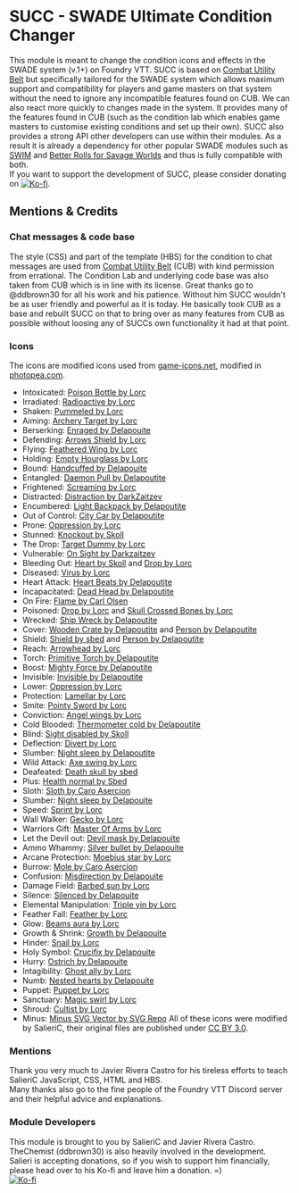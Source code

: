 # SUCC - SWADE Ultimate Condition Changer

This module is meant to change the condition icons and effects in the SWADE system (v.1+) on Foundry VTT. SUCC is based on [Combat Utility Belt](https://github.com/death-save/combat-utility-belt) but specifically tailored for the SWADE system which allows maximum support and compatibility for players and game masters on that system without the need to ignore any incompatible features found on CUB. We can also react more quickly to changes made in the system. It provides many of the features found in CUB (such as the condition lab which enables game masters to customise existing conditions and set up their own). SUCC also provides a strong API other developers can use within their modules. As a result it is already a dependency for other popular SWADE modules such as [SWIM](https://github.com/SalieriC/SWADE-Immersive-Macros) and [Better Rolls for Savage Worlds](https://github.com/javierriveracastro/betteroll-swade) and thus is fully compatible with both.  
If you want to support the development of SUCC, please consider donating on [![Ko-fi](https://www.ko-fi.com/img/githubbutton_sm.svg)](https://ko-fi.com/salieric).  

## Mentions & Credits
### Chat messages & code base
The style (CSS) and part of the template (HBS) for the condition to chat messages are used from [Combat Utility Belt](https://github.com/death-save/combat-utility-belt) (CUB) with kind permission from errational. The Condition Lab and underlying code base was also taken from CUB which is in line with its license.
Great thanks go to @ddbrown30 for all his work and his patience. Without him SUCC wouldn't be as user friendly and powerful as it is today. He basically took CUB as a base and rebuilt SUCC on that to bring over as many features from CUB as possible without loosing any of SUCCs own functionality it had at that point.
### Icons
The icons are modified icons used from [game-icons.net](https://game-icons.net/), modified in [photopea.com](https://www.photopea.com/).
- Intoxicated: [Poison Bottle by Lorc](https://game-icons.net/1x1/lorc/poison-bottle.html)
- Irradiated: [Radioactive by Lorc](https://game-icons.net/1x1/lorc/radioactive.html)
- Shaken: [Pummeled by Lorc](https://game-icons.net/1x1/lorc/pummeled.html)
- Aiming: [Archery Target by Lorc](https://game-icons.net/1x1/lorc/archery-target.html)
- Berserking: [Enraged by Delapouite](https://game-icons.net/1x1/delapouite/enrage.html)
- Defending: [Arrows Shield by Lorc](https://game-icons.net/1x1/lorc/arrows-shield.html)
- Flying: [Feathered Wing by Lorc](https://game-icons.net/1x1/lorc/feathered-wing.html)
- Holding: [Empty Hourglass by Lorc](https://game-icons.net/1x1/lorc/empty-hourglass.html)
- Bound: [Handcuffed by Delapouite](https://game-icons.net/1x1/delapouite/handcuffed.html)
- Entangled: [Daemon Pull by Delapoutite](https://game-icons.net/1x1/delapouite/daemon-pull.html)
- Frightened: [Screaming by Lorc](https://game-icons.net/1x1/lorc/screaming.html)
- Distracted: [Distraction by DarkZaitzev](https://game-icons.net/1x1/darkzaitzev/distraction.html)
- Encumbered: [Light Backpack by Delapoutite](https://game-icons.net/1x1/delapouite/light-backpack.html)
- Out of Control: [City Car by Delapoutite](https://game-icons.net/1x1/delapouite/city-car.html)
- Prone: [Oppression by Lorc](https://game-icons.net/1x1/lorc/oppression.html)
- Stunned: [Knockout by Skoll](https://game-icons.net/1x1/skoll/knockout.html)
- The Drop: [Target Dummy by Lorc](https://game-icons.net/1x1/lorc/target-dummy.html)
- Vulnerable: [On Sight by Darkzaitzev](https://game-icons.net/1x1/darkzaitzev/on-sight.html)
- Bleeding Out: [Heart by Skoll](https://game-icons.net/1x1/skoll/hearts.html) and [Drop by Lorc](https://game-icons.net/1x1/lorc/drop.html)
- Diseased: [Virus by Lorc](https://game-icons.net/1x1/lorc/virus.html)
- Heart Attack: [Heart Beats by Delapoutite](https://game-icons.net/1x1/delapouite/heart-beats.html)
- Incapacitated: [Dead Head by Delapoutite](https://game-icons.net/1x1/delapouite/dead-head.html)
- On Fire: [Flame by Carl Olsen](https://game-icons.net/1x1/carl-olsen/flame.html)
- Poisoned: [Drop by Lorc](https://game-icons.net/1x1/lorc/drop.html) and [Skull Crossed Bones by Lorc](https://game-icons.net/1x1/lorc/skull-crossed-bones.html)
- Wrecked: [Ship Wreck by Delapoutite](https://game-icons.net/1x1/delapouite/ship-wreck.html)
- Cover: [Wooden Crate by Delapoutite](https://game-icons.net/1x1/delapouite/wooden-crate.html) and [Person by Delapoutite](https://game-icons.net/1x1/delapouite/person.html)
- Shield: [Shield by sbed](https://game-icons.net/1x1/sbed/shield.html) and [Person by Delapoutite](https://game-icons.net/1x1/delapouite/person.html)
- Reach: [Arrowhead by Lorc](https://game-icons.net/1x1/lorc/arrowhead.html)
- Torch: [Primitive Torch by Delapoutite](https://game-icons.net/1x1/delapouite/primitive-torch.html)
- Boost: [Mighty Force by Delapoutite](https://game-icons.net/1x1/delapouite/mighty-force.html)
- Invisible: [Invisible by Delapoutite](https://game-icons.net/1x1/delapouite/invisible.html)
- Lower: [Oppression by Lorc](https://game-icons.net/1x1/lorc/oppression.html)
- Protection: [Lamellar by Lorc](https://game-icons.net/1x1/lorc/lamellar.html)
- Smite: [Pointy Sword by Lorc](https://game-icons.net/1x1/lorc/pointy-sword.html)  
- Conviction: [Angel wings by Lorc](https://game-icons.net/1x1/lorc/angel-wings.html)  
- Cold Blooded: [Thermometer cold by Delapoutite](https://game-icons.net/1x1/delapouite/thermometer-cold.html)  
- Blind: [Sight disabled by Skoll](https://game-icons.net/1x1/skoll/sight-disabled.html)  
- Deflection: [Divert by Lorc](https://game-icons.net/1x1/lorc/divert.html)  
- Slumber: [Night sleep by Delapoutite](https://game-icons.net/1x1/delapouite/night-sleep.html)  
- Wild Attack: [Axe swing by Lorc](https://game-icons.net/1x1/lorc/axe-swing.html)  
- Deafeated: [Death skull by sbed](https://game-icons.net/1x1/sbed/death-skull.html)
- Plus: [Health normal by Sbed](https://game-icons.net/1x1/sbed/health-normal.html)
- Sloth: [Sloth by Caro Asercion](https://game-icons.net/1x1/caro-asercion/sloth.html)
- Slumber: [Night sleep by Delapouite](https://game-icons.net/1x1/delapouite/night-sleep.html)
- Speed: [Sprint by Lorc](https://game-icons.net/1x1/lorc/sprint.html)
- Wall Walker: [Gecko by Lorc](https://game-icons.net/1x1/lorc/gecko.html)
- Warriors Gift: [Master Of Arms by Lorc](https://game-icons.net/1x1/lorc/master-of-arms.html)
- Let the Devil out: [Devil mask by Delapouite](https://game-icons.net/1x1/delapouite/devil-mask.html)
- Ammo Whammy: [Silver bullet by Delapouite](https://game-icons.net/1x1/delapouite/silver-bullet.html)
- Arcane Protection: [Moebius star by Lorc](https://game-icons.net/1x1/lorc/moebius-star.html)
- Burrow: [Mole by Caro Asercion](https://game-icons.net/1x1/caro-asercion/mole.html)
- Confusion: [Misdirection by Delapouite](https://game-icons.net/1x1/delapouite/misdirection.html)
- Damage Field: [Barbed sun by Lorc](https://game-icons.net/1x1/lorc/barbed-sun.html)
- Silence: [Silenced by Delapouite](https://game-icons.net/1x1/delapouite/silenced.html)
- Elemental Manipulation: [Triple yin by Lorc](https://game-icons.net/1x1/lorc/triple-yin.html)
- Feather Fall: [Feather by Lorc](https://game-icons.net/1x1/lorc/feather.html)
- Glow: [Beams aura by Lorc](https://game-icons.net/1x1/lorc/beams-aura.html)
- Growth & Shrink: [Growth by Delapouite](https://game-icons.net/1x1/delapouite/growth.html)
- Hinder: [Snail by Lorc](https://game-icons.net/1x1/lorc/snail.html)
- Holy Symbol: [Crucifix by Delapouite](https://game-icons.net/1x1/delapouite/crucifix.html)
- Hurry: [Ostrich by Delapouite](https://game-icons.net/1x1/delapouite/ostrich.html)
- Intagibility: [Ghost ally by Lorc](https://game-icons.net/1x1/lorc/ghost-ally.html)
- Numb: [Nested hearts by Delapouite](https://game-icons.net/1x1/delapouite/nested-hearts.html)
- Puppet: [Puppet by Lorc](https://game-icons.net/1x1/lorc/puppet.html)
- Sanctuary: [Magic swirl by Lorc](https://game-icons.net/1x1/lorc/magic-swirl.html)
- Shroud: [Cultist by Lorc](https://game-icons.net/1x1/lorc/cultist.html)
- Minus: [Minus SVG Vector by SVG Repo](https://www.svgrepo.com/svg/8923/minus)
All of these icons were modified by SalieriC, their original files are published under [CC BY 3.0](https://creativecommons.org/licenses/by/3.0/).
### Mentions
Thank you very much to Javier Rivera Castro for his tireless efforts to teach SalieriC JavaScript, CSS, HTML and HBS.  
Many thanks also go to the fine people of the Foundry VTT Discord server and their helpful advice and explanations.  
### Module Developers
This module is brought to you by SalieriC and Javier Rivera Castro. TheChemist (ddbrown30) is also heavily involved in the development.  
Salieri is accepting donations, so if you wish to support him financially, please head over to his Ko-fi and leave him a donation. =)  
[![Ko-fi](https://www.ko-fi.com/img/githubbutton_sm.svg)](https://ko-fi.com/salieric)

